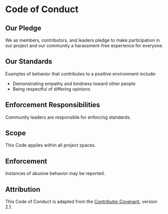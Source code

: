 # Code of Conduct

## Our Pledge
We as members, contributors, and leaders pledge to make participation in our project and our community a harassment-free experience for everyone.

## Our Standards
Examples of behavior that contributes to a positive environment include:
- Demonstrating empathy and kindness toward other people
- Being respectful of differing opinions

## Enforcement Responsibilities
Community leaders are responsible for enforcing standards.

## Scope
This Code applies within all project spaces.

## Enforcement
Instances of abusive behavior may be reported.

## Attribution
This Code of Conduct is adapted from the [Contributor Covenant](https://www.contributor-covenant.org), version 2.1.
